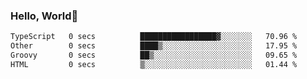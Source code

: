 
### Hello, World🐤

<!--START_SECTION:waka-->

```txt
TypeScript   0 secs          █████████████████▓░░░░░░░   70.96 %
Other        0 secs          ████▒░░░░░░░░░░░░░░░░░░░░   17.95 %
Groovy       0 secs          ██▒░░░░░░░░░░░░░░░░░░░░░░   09.65 %
HTML         0 secs          ▒░░░░░░░░░░░░░░░░░░░░░░░░   01.44 %
```

<!--END_SECTION:waka-->
